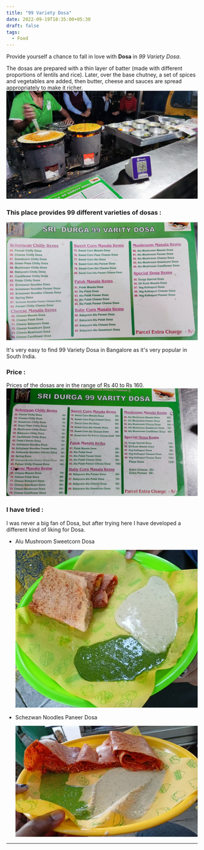 ```yaml
---
title: "99 Variety Dosa"
date: 2022-09-19T18:35:00+05:30
draft: false
tags: 
  - Food
---
```


Provide yourself a chance to fall in love with **Dosa** in *99 Variety Dosa*.

The dosas are prepared with a thin layer of batter (made with different proportions of lentils and rice). Later, over the base chutney, a set of spices and vegetables are added, then butter, cheese and sauces are spread appropriately to make it richer.
![Menu](../images/99_variety_dosa/shop.jpeg)


### This place provides 99 different varieties of dosas :

![Menu](../images/99_variety_dosa/menu.jpg)

It's very easy to find 99 Variety Dosa in Bangalore as it's very popular in South India.


### Price :

Prices of the dosas are in the range of Rs 40 to Rs 160.
![Menu](../images/99_variety_dosa/menu.jpeg)


### I have tried :

I was never a big fan of Dosa, but after trying here I have developed a different kind of liking for Dosa.

  - Alu Mushroom Sweetcorn Dosa

    ![Alu Mushroom Sweetcorn Dosa](../images/99_variety_dosa/Alu%20Mushroom%20Sweetcorn%20Dosa%20.jpg)

  - Schezwan Noodles Paneer Dosa
  
    ![Schezwan Noodles Paneer Dosa](../images/99_variety_dosa/Schezwan%20Noodles%20Paneer%20Dosa.jpg)

***
